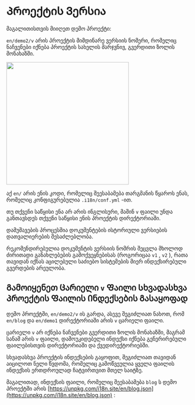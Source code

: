 # Პროექტის Ვერსია

მაგალითისთვის მიიღეთ დემო პროექტი:

`en/demo2/v` არის პროექტის მიმდინარე ვერსიის ნომერი, რომელიც ნაჩვენები იქნება პროექტის სახელის მარჯვნივ, გვერდითი ზოლის მონახაზში.

<img src="https://p.3ti.site/1721290486.avif" width="320px">

აქ `en/` არის ენის კოდი, რომელიც შეესაბამება თარგმანის წყაროს ენას, რომელიც კონფიგურებულია `.i18n/conf.yml` -ით.

თუ თქვენი საწყისი ენა არ არის ინგლისური, მაშინ `v` ფაილი უნდა განთავსდეს თქვენი საწყისი ენის პროექტის დირექტორიაში.

დამუშავების პროცესშია დოკუმენტების ისტორიული ვერსიების დათვალიერების შესაძლებლობა.

რეკომენდირებულია დოკუმენტის ვერსიის ნომრის შეცვლა მხოლოდ ძირითადი განახლებების გამოქვეყნებისას (როგორიცაა `v1` , `v2` ), რათა თავიდან იქნას აცილებული საძიებო სისტემების მიერ ინდექსირებული გვერდების არეულობა.

## Გამოიყენეთ Ცარიელი `v` Ფაილი Სხვადასხვა Პროექტის Ფაილის Ინდექსების Გასაყოფად

დემო პროექტში, `en/demo2/v` ის გარდა, ასევე შეგიძლიათ ნახოთ, რომ `en/blog` და `en/demo1` დირექტორიაში არის `v` ცარიელი ფაილი.

ცარიელი `v` არ იქნება ნაჩვენები გვერდითი ზოლის მონახაზში, მაგრამ სანამ არის `v` ფაილი, დამოუკიდებელი ინდექსი იქნება გენერირებული ფაილებისთვის დირექტორიაში და ქვედირექტორიებში.

სხვადასხვა პროექტის ინდექსების გაყოფით, შეგიძლიათ თავიდან აიცილოთ ნელი წვდომა, რომელიც გამოწვეულია ყველა ფაილის ინდექსის ერთდროულად ჩატვირთვით მთელ საიტზე.

მაგალითად, ინდექსის ფაილი, რომელიც შეესაბამება `blog` ს დემო პროექტში არის [https://unpkg.com/i18n.site/en/blog.json](https://unpkg.com/i18n.site/en/blog.json) :